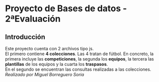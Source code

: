 # Proyecto de Bases de datos - 2ªEvaluación  
## Introducción  
Este proyecto cuenta con 2 archivos tipo js.  
El primero contiene **4 colecciones**. Las 4 tratan de fútbol. En concreto, la primera incluye las **competiciones**, la segunda los **equipos**, la tercera las **plantillas** de los equipos y la cuarta los **traspasos**.  
En el segundo se encuentran las consultas realizadas a las colecciones.  
*Realizado por Miguel Borreguero Soria*